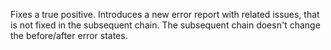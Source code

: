 Fixes a true positive. Introduces a new error report with related issues, that
is not fixed in the subsequent chain. The subsequent chain doesn't change the
before/after error states.
